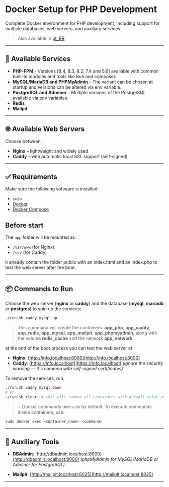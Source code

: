 # Docker Setup for PHP Development

Complete Docker environment for PHP development, including support for multiple databases, web servers, and auxiliary services.

> Also available in [pt_BR](./README.pt_BR.md)

---

## 🔧 Available Services

- **PHP-FPM** - Versions [8.4, 8.3, 8.2, 7.4 and 5.6] available with common built-in modules and tools like Bun and composer.
- **MySQL/MariaDB and PHPMyAdmin** - The variant can be chosen at startup and versions can be altered via env variable.
- **PostgreSQL and Adminer** - Multiple versions of the PostgreSQL available via env variables.
- **Redis** 
- **Mailpit**

---

## 🌐 Available Web Servers

Choose between:

- **Nginx** – lightweight and widely used
- **Caddy** – with automatic local SSL support (self-signed)

---

## ✅ Requirements

Make sure the following software is installed:

- `sudo`
- [Docker](https://docs.docker.com/engine/install/)
- [Docker Compose](https://docs.docker.com/compose/install/)

## Before start

The `app` folder will be mounted as:

- `/var/www` (for Nginx)
- `/srv` (for Caddy)

it already contain the folder public with an index.html and an index.php to test the web server after the boot.

---

## 📦 Commands to Run

Choose the web server (**nginx** or **caddy**) and the database (**mysql**, **mariadb** or **postgres**) to spin up the services:

```bash
./run.sh caddy mysql up
```
> This command will create the containers: **app_php**, **app_caddy**, **app_redis**, **app_mysql**, **app_mailpit**, **app_phpmyadmin**; along with the volume **redis_cache** and the network **app_network**.

at the end of the boot process you can test the web server at

- **Nginx**: [http://info.localhost:8000](http://info.localhost:8000)
- **Caddy**: [https://info.localhost](https://info.localhost) _(ignore the security warning — it's common with self-signed certificates)_



To remove the services, run:

```bash
./run.sh caddy mysql down
# or
./run.sh clear  # this will remove all containers with default value and prompt for prune cache.
```

> 💡 Docker commands use `sudo` by default. To execute commands inside containers, use:

```bash
sudo docker exec <container_name> <command>
```

---

## 🧪 Auxiliary Tools

- **DBAdmin**: [http://dbadmin.localhost:8000](http://dbadmin.localhost:8000) _(phpMyAdmin for MySQL/MariaDB or Adminer for PostgreSQL)_

- **Mailpit**: [http://mailpit.localhost:8025](http://mailpit.localhost:8025)

---